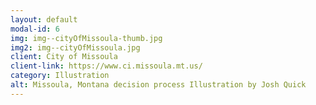 ```yaml
---
layout: default
modal-id: 6
img: img--cityOfMissoula-thumb.jpg
img2: img--cityOfMissoula.jpg
client: City of Missoula
client-link: https://www.ci.missoula.mt.us/
category: Illustration
alt: Missoula, Montana decision process Illustration by Josh Quick
---
```

